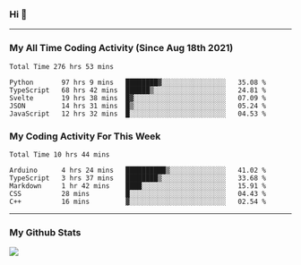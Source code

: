 ### Hi 🙂

---

### My All Time Coding Activity (Since Aug 18th 2021)
<!--START_SECTION:waka-all-->
```text
Total Time 276 hrs 53 mins

Python       97 hrs 9 mins   ████████▓░░░░░░░░░░░░░░░░   35.08 % 
TypeScript   68 hrs 42 mins  ██████▒░░░░░░░░░░░░░░░░░░   24.81 % 
Svelte       19 hrs 38 mins  █▓░░░░░░░░░░░░░░░░░░░░░░░   07.09 % 
JSON         14 hrs 31 mins  █▒░░░░░░░░░░░░░░░░░░░░░░░   05.24 % 
JavaScript   12 hrs 32 mins  █░░░░░░░░░░░░░░░░░░░░░░░░   04.53 % 
```
<!--END_SECTION:waka-all-->

### My Coding Activity For This Week
<!--START_SECTION:waka-week-->
```text
Total Time 10 hrs 44 mins

Arduino      4 hrs 24 mins   ██████████▒░░░░░░░░░░░░░░   41.02 % 
TypeScript   3 hrs 37 mins   ████████▒░░░░░░░░░░░░░░░░   33.68 % 
Markdown     1 hr 42 mins    ████░░░░░░░░░░░░░░░░░░░░░   15.91 % 
CSS          28 mins         █░░░░░░░░░░░░░░░░░░░░░░░░   04.43 % 
C++          16 mins         ▓░░░░░░░░░░░░░░░░░░░░░░░░   02.54 % 
```
<!--END_SECTION:waka-week-->

---

### My Github Stats
[![](https://github-readme-stats.vercel.app/api?username=eroxl&count_private=true&show_icons=true&include_all_commits=true&theme=onedark)](https://github.com/Eroxl)
